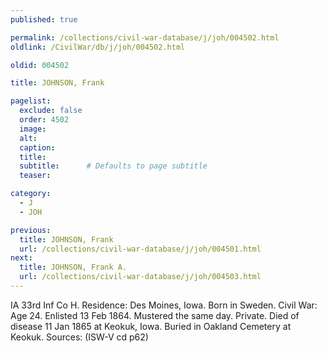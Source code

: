 ```yaml
---
published: true

permalink: /collections/civil-war-database/j/joh/004502.html
oldlink: /CivilWar/db/j/joh/004502.html

oldid: 004502

title: JOHNSON, Frank

pagelist:
  exclude: false
  order: 4502
  image: 
  alt:
  caption:
  title:
  subtitle:      # Defaults to page subtitle
  teaser:

category: 
  - J 
  - JOH

previous:
  title: JOHNSON, Frank
  url: /collections/civil-war-database/j/joh/004501.html  
next:
  title: JOHNSON, Frank A.
  url: /collections/civil-war-database/j/joh/004503.html   
---
```

IA 33rd Inf Co H. Residence: Des Moines, Iowa. Born in Sweden. Civil War: Age 24. Enlisted 13 Feb 1864. Mustered the same day. Private. Died of disease 11 Jan 1865 at Keokuk, Iowa. Buried in Oakland Cemetery at Keokuk. Sources: (ISW-V cd p62)